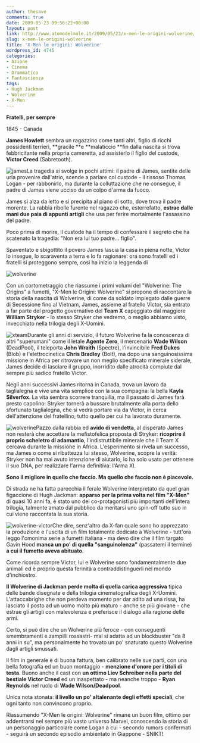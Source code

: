 ```yaml
---
author: thesave
comments: true
date: 2009-05-23 09:56:22+00:00
layout: post
link: http://www.atomodelmale.it/2009/05/23/x-men-le-origini-wolverine/
slug: x-men-le-origini-wolverine
title: 'X-Men le origini: Wolverine'
wordpress_id: 4745
categories:
- Azione
- Cinema
- Drammatico
- Fantascienza
tags:
- Hugh Jackman
- Wolverine
- X-Men
---
```


**Fratelli, per sempre**

1845 - Canada

**James Howlett** sembra un ragazzino come tanti altri, figlio di ricchi possidenti terrieri, **gracile **e **malaticcio **fin dalla nascita si trova febbricitante nella propria cameretta, ad assisterlo il figlio del custode, **Victor Creed** (Sabretooth).

![james](http://www.atomodelmale.it/wp-content/uploads/2009/05/james.jpeg)La tragedia si svolge in pochi attimi: il padre di James, sentite delle urla provenire dall'atrio, scende a parlare col custode - il rissoso Thomas Logan - per rabbonirlo, ma durante la colluttazione che ne consegue, il padre di James viene ucciso da un colpo d'arma da fuoco.

James si alza da letto e si precipita al piano di sotto, dove trova il padre morente. La rabbia ribolle furente nel ragazzo che, esterrefatto, **estrae dalle mani due paia di appunti artigli** che usa per ferire mortalmente l'assassino del padre.

Poco prima di morire, il custode ha il tempo di confessare il segreto che ha scatenato la tragedia: "Non era lui tuo padre... figlio".

Spaventato e sbigottito il povero James lascia la casa in piena notte, Victor lo insegue, lo scaraventa a terra e lo fa ragionare: ora sono fratelli ed i fratelli si proteggono sempre, così ha inizio la leggenda di


![wolverine](http://www.atomodelmale.it/wp-content/uploads/2009/05/wolverine.png)


Con un cortometraggio che riassume i primi volumi del "Wolverine: The Origins" a fumetti, "X-Men le Origini: Wolverine" si propone di raccontare la storia della nascita di Wolverine, di come da soldato impiegato dalle guerre di Secessione fino al Vietnam, James, assieme al fratello Victor, sia entrato a far parte del progetto governativo del **Team X** capeggiato dal maggiore **William Stryker** - lo stesso Stryker che vedremo, o meglio abbiamo visto, invecchiato nella trilogia degli X-Uomini.<!-- more -->

![xteam](http://www.atomodelmale.it/wp-content/uploads/2009/05/xteam.jpeg)Durante gli anni di servizio, il futuro Wolverine fa la conoscenza di altri "superumani" come il letale **Agente Zero**, il mercenario **Wade Wilson** (DeadPool), il teleporta **John Wraith** (Spectre), l'invincibile **Fred Dukes** (Blob) e l'elettrocinetica **Chris Bradley** (Bolt), ma dopo una sanguinosissima missione in Africa per ritrovare un non meglio specificato minerale siderale, James decide di lasciare il gruppo, inorridito dalle atrocità compiute dal sempre più sadico fratello Victor.

Negli anni successivi James ritorna in Canada, trova un lavoro da taglialegna e vive una vita semplice con la sua compagna: la bella **Kayla Silverfox**. La vita sembra scorrere tranquilla, ma il passato di James farà presto capolino: Stryker tornerà a bussare brutalmente alla porta dello sfortunato taglialegna, che si vedrà portare via da Victor, in cerca dell'attenzione del fratellino, tutto quello per cui ha lavorato duramente.

![wolverine](http://www.atomodelmale.it/wp-content/uploads/2009/05/wolverine.jpeg)Pazzo dalla rabbia ed **avido di vendetta**, al disperato James non resterà che accettare la mefistofelica proposta di Stryker: **ricoprire il proprio scheletro di adamantio**, l'indistruttibile minerale che il Team X cercava durante la missione in Africa. L'esperimento si rivela un successo, ma James o come si ribattezza lui stesso, Wolverine, scopre la verità: Stryker non ha mai avuto intenzione di aiutarlo, lo ha solo usato per ottenere il suo DNA, per realizzare l'arma definitiva: l'Arma XI.

**Sono il migliore in quello che faccio. Ma quello che faccio non è piacevole.**

Di strada ne ha fatta parecchia il ferale Wolverine interpretato da quel gran figaccione di Hugh Jackman: **apparso per la prima volta nel film "X-Men"** di quasi 10 anni fa, è stato uno dei co-protagonisti più importanti dell'intera trilogia, talmente amato dal pubblico da meritarsi uno spin-off tutto suo in cui viene raccontata la sua storia.

![wolverine-victor](http://www.atomodelmale.it/wp-content/uploads/2009/05/wolverine-victor.jpeg)Che dire, senz'altro da X-fan quale sono ho apprezzato la produzione e l'uscita di un film totalmente dedicato a Wolverine - tutt'ora leggo l'omonima serie a fumetti italiana - ma devo dire che il film targato Gavin Hood **manca un po' di quella "sanguinolenza"** (passatemi il termine) **a cui il fumetto aveva abituato.**

Come ricorda sempre Victor, lui e Wolverine sono fondamentalmente due animali ed è proprio questa ferinità a contraddistinguerli nel mondo d'inchiostro.

**Il Wolverine di Jackman perde molta di quella carica aggressiva** tipica delle bande disegnate e della trilogia cinematografica degli X-Uomini. L'attaccabrighe che non perdeva momento per dar adito ad una rissa, ha lasciato il posto ad un uomo molto più maturo - anche se più giovane - che estrae gli artigli con malevolenza e preferisce il dialogo alla ragione delle armi.

Certo, si può dire che un Wolverine più feroce - con conseguenti smembramenti e zampilli rossastri- mal si adatta ad un blockbuster "da 8 anni in su", ma personalmente ho trovato un po' snaturato questo Wolverine dagli artigli smussati.

Il film in generale è di buona fattura, ben calibrato nelle sue parti, con una bella fotografia ed un buon montaggio - **menzione d'onore per i titoli di testa**. Buono anche il cast con **un ottimo Liev Schreiber nella parte del bestiale Victor Creed** ed un inaspettato - ma neanche troppo - **Ryan Reynolds** nel ruolo di **Wade Wilson/Deadpool**.

Unica nota stonata: **il livello un po' altalenante degli effetti speciali**, che ogni tanto non convincono proprio.

Riassumendo "X-Men le origini: Wolverine" rimane un buon film, ottimo per addentrarsi nel sempre più vasto universo Marvel, conoscendo la storia di un personaggio particolare come Logan a cui - secondo rumors confermati - seguirà un secondo episodio ambientato in Giappone - SNIKT!
